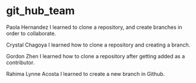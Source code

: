 # git_hub_team

 Paola Hernandez
 I learned to clone a repository, and create branches in order to collaborate. 


Crystal Chagoya
I learned how to clone a repository and creating a branch. 

 Gordon Zhen
I learned how to clone a repository after getting added as a contributor.

 Rahima Lynne Acosta
 I learned to create a new branch in Github.

